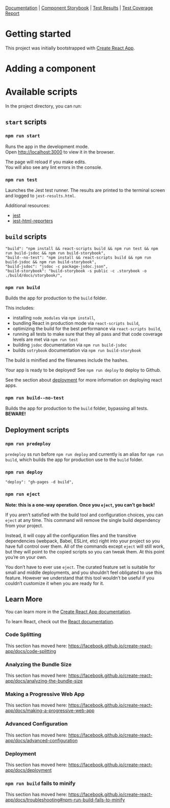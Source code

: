 [Documentation](/tic-tac-react/docs) | [Component Storybook](/tic-tac-react/docs/storybook/) | [Test Results](/tic-tac-react/docs/test-results/) | [Test Coverage Report](/tic-tac-react/docs/test-results/coverage/lcov-report/)

# Getting started

This project was initially bootstrapped with [Create React App](https://github.com/facebook/create-react-app).

# Adding a component

# Available scripts

In the project directory, you can run:

## `start` scripts

### `npm run start`

Runs the app in the development mode.<br />
Open [http://localhost:3000](http://localhost:3000) to view it in the browser.

The page will reload if you make edits.<br />
You will also see any lint errors in the console.

### `npm run test`

Launches the Jest test runner. 
The results are printed to the terminal screen and logged to `jest-results.html`.<br />

Additional resources:

- [jest](https://jestjs.io/)
- [jest-html-reporters](https://github.com/Hazyzh/jest-html-reporters#readme)

## `build` scripts
    "build": "npm install && react-scripts build && npm run test && npm run build-jsdoc && npm run build-storybook",
    "build--no-test": "npm install && react-scripts build && npm run build-jsdoc && npm run build-storybook",
    "build-jsdoc": "jsdoc -c package-jsdoc.json",
    "build-storybook": "build-storybook -s public -c .storybook -o ./build/docs/storybook/",

### `npm run build`

Builds the app for production to the `build` folder.

This includes:
- installing `node_modules` via `npm install`,
- bundling React in production mode via `react-scripts build`,
- optimizing the build for the best performance via `react-scripts build`, 
- running all tests to make sure that they all pass and that code coverage levels are met via `npm run test`
- building `jsdoc` documentation via `npm run build-jsdoc`
- builds `sotrybook` documentation via `npm run build-storybook`

The build is minified and the filenames include the hashes.

Your app is ready to be deployed!  See `npm run deploy` to deploy to Github.

See the section about [deployment](https://facebook.github.io/create-react-app/docs/deployment) for more information
on deploying react apps.

### `npm run build--no-test`

Builds the app for production to the `build` folder, bypassing all tests.  __BEWARE!__


## Deployment scripts

### `npm run predeploy`
`predeploy` ss run before `npm run deploy` and currently is an alias for `npm run build`,
which builds the app for production use to the `build` folder.

### `npm run deploy`

    "deploy": "gh-pages -d build",

### `npm run eject`

**Note: this is a one-way operation. Once you `eject`, you can’t go back!**

If you aren’t satisfied with the build tool and configuration choices, you can `eject` at any time. This command will remove the single build dependency from your project.

Instead, it will copy all the configuration files and the transitive dependencies (webpack, Babel, ESLint, etc) right into your project so you have full control over them. All of the commands except `eject` will still work, but they will point to the copied scripts so you can tweak them. At this point you’re on your own.

You don’t have to ever use `eject`. The curated feature set is suitable for small and middle deployments, and you shouldn’t feel obligated to use this feature. However we understand that this tool wouldn’t be useful if you couldn’t customize it when you are ready for it.

## Learn More

You can learn more in the [Create React App documentation](https://facebook.github.io/create-react-app/docs/getting-started).

To learn React, check out the [React documentation](https://reactjs.org/).

### Code Splitting

This section has moved here: https://facebook.github.io/create-react-app/docs/code-splitting

### Analyzing the Bundle Size

This section has moved here: https://facebook.github.io/create-react-app/docs/analyzing-the-bundle-size

### Making a Progressive Web App

This section has moved here: https://facebook.github.io/create-react-app/docs/making-a-progressive-web-app

### Advanced Configuration

This section has moved here: https://facebook.github.io/create-react-app/docs/advanced-configuration

### Deployment

This section has moved here: https://facebook.github.io/create-react-app/docs/deployment

### `npm run build` fails to minify

This section has moved here: https://facebook.github.io/create-react-app/docs/troubleshooting#npm-run-build-fails-to-minify
